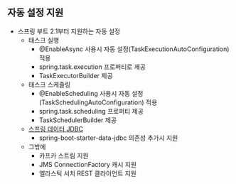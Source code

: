 ## 자동 설정 지원
- 스프링 부트 2.1부터 지원하는 자동 설정
    * 태스크 실행
        * @EnableAsync 사용시 자동 설정(TaskExecutionAutoConfiguration) 적용
        * spring.task.execution 프로퍼티로 제공
        * TaskExecutorBuilder 제공
    * 태스크 스케줄링
        * @EnableScheduling 사용시 자동 설정(TaskSchedulingAutoConfiguration) 적용
        * spring.task.scheduling 프로퍼티 제공
        * TaskSchedulerBuilder 제공
    * [스프링 데이터 JDBC](https://docs.spring.io/spring-data/jdbc/docs/1.1.9.RELEASE/reference/html/#jdbc.repositories)
        * spring-boot-starter-data-jdbc 의존성 추가시 지원
    * 그밖에
        * 카프카 스트림 지원
        * JMS ConnectionFactory 캐시 지원
        * 엘라스틱 서치 REST 클라이언트 지원